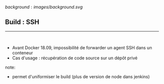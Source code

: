 $background:images/background.svg$
## Build : SSH
---
<br/>

* Avant Docker 18.09, impossibilité de forwarder un agent SSH dans un conteneur  
* Cas d'usage : récupération de code source sur un dépôt privé

note: 
* permet d'uniformiser le build (plus de version de node dans jenkins)
